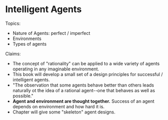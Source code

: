 # Intelligent Agents
Topics:
* Nature of Agents: perfect / imperfect
* Environments
* Types of agents

Claims:
* The concept of "rationality" can be applied to a wide variety of agents operating in any imaginable environment.
* This book will develop a small set of a design principles for successful / intelligent agents.
* "The observation that some agents behave better than others leads naturally ot the idea of a rational agent--one that behaves as well as possible."
* **Agent and environment are thought together.** Success of an agent depends on environment and how hard it is.
* Chapter will give some "skeleton" agent designs.
